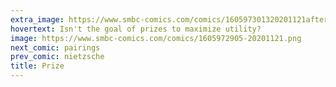 ```yaml
---
extra_image: https://www.smbc-comics.com/comics/160597301320201121after.png
hovertext: Isn't the goal of prizes to maximize utility?
image: https://www.smbc-comics.com/comics/1605972905-20201121.png
next_comic: pairings
prev_comic: nietzsche
title: Prize
---
```


